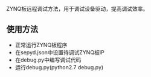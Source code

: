 ZYNQ板远程调试方法，用于调试设备驱动，提高调试效率。

## 使用方法
* 正常运行ZYNQ板程序
* 在sepyd.json中设置待调试ZYNQ板IP
* 在debug.py中编写调试代码
* 运行debug.py(python2.7 debug.py)


